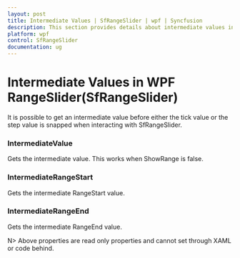 ```yaml
---
layout: post
title: Intermediate Values | SfRangeSlider | wpf | Syncfusion
description: This section provides details about intermediate values in Syncfusion WPF RangeSlider (SfRangeSlider).  
platform: wpf
control: SfRangeSlider 
documentation: ug
---
```


# Intermediate Values in WPF RangeSlider(SfRangeSlider)

It is possible to get an intermediate value before either the tick value or the step value is snapped when interacting with SfRangeSlider. 

### IntermediateValue 

Gets the intermediate value. This works when ShowRange is false. 

### IntermediateRangeStart  

Gets the intermediate RangeStart value. 

### IntermediateRangeEnd 

Gets the intermediate RangeEnd value.  

N> Above properties are read only properties and cannot set through XAML or code behind.



